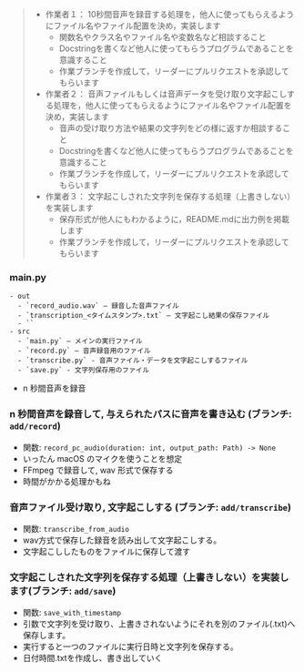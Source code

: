 > -   作業者１： 10秒間音声を録音する処理を，他人に使ってもらえるようにファイル名やファイル配置を決め，実装します
>     -   関数名やクラス名やファイル名や変数名など相談すること
>     -   Docstringを書くなど他人に使ってもらうプログラムであることを意識すること
>     -   作業ブランチを作成して，リーダーにプルリクエストを承認してもらいます
> -   作業者２： 音声ファイルもしくは音声データを受け取り文字起こしする処理を，他人に使ってもらえるようにファイル名やファイル配置を決め，実装します
>     -   音声の受け取り方法や結果の文字列をどの様に返すか相談すること
>     -   Docstringを書くなど他人に使ってもらうプログラムであることを意識すること
>     -   作業ブランチを作成して，リーダーにプルリクエストを承認してもらいます
> -   作業者３： 文字起こしされた文字列を保存する処理（上書きしない）を実装します
>     -   保存形式が他人にもわかるように，README.mdに出力例を掲載します
>     -   作業ブランチを作成して，リーダーにプルリクエストを承認してもらいます

### main.py

```
- out
  - `record_audio.wav` — 録音した音声ファイル
  - `transcription_<タイムスタンプ>.txt` — 文字起こし結果の保存ファイル
  - ``
- src
  - `main.py` — メインの実行ファイル
  - `record.py` — 音声録音用のファイル
  - `transcribe.py` - 音声ファイル・データを文字起こしするファイル
  - `save.py` - 文字列保存用のファイル
```

- n 秒間音声を録音

### n 秒間音声を録音して, 与えられたパスに音声を書き込む (ブランチ: `add/record`)

- 関数: `record_pc_audio(duration: int, output_path: Path) -> None`
- いったん macOS のマイクを使うことを想定
- FFmpeg で録音して, wav 形式で保存する
- 時間がかかる処理かもね

### 音声ファイル受け取り, 文字起こしする (ブランチ: `add/transcribe`)

- 関数: `transcribe_from_audio`
- wav方式で保存した録音を読み出して文字起こしする。
- 文字起こししたものをファイルに保存して渡す

### 文字起こしされた文字列を保存する処理（上書きしない）を実装します(ブランチ: `add/save`)

- 関数: `save_with_timestamp`
- 引数で文字列を受け取り、上書きされないようにそれを別のファイル(.txt)へ保存します。
- 実行すると一つのファイルに実行日時と文字列を保存する。
- 日付時間.txtを作成し、書き出していく
